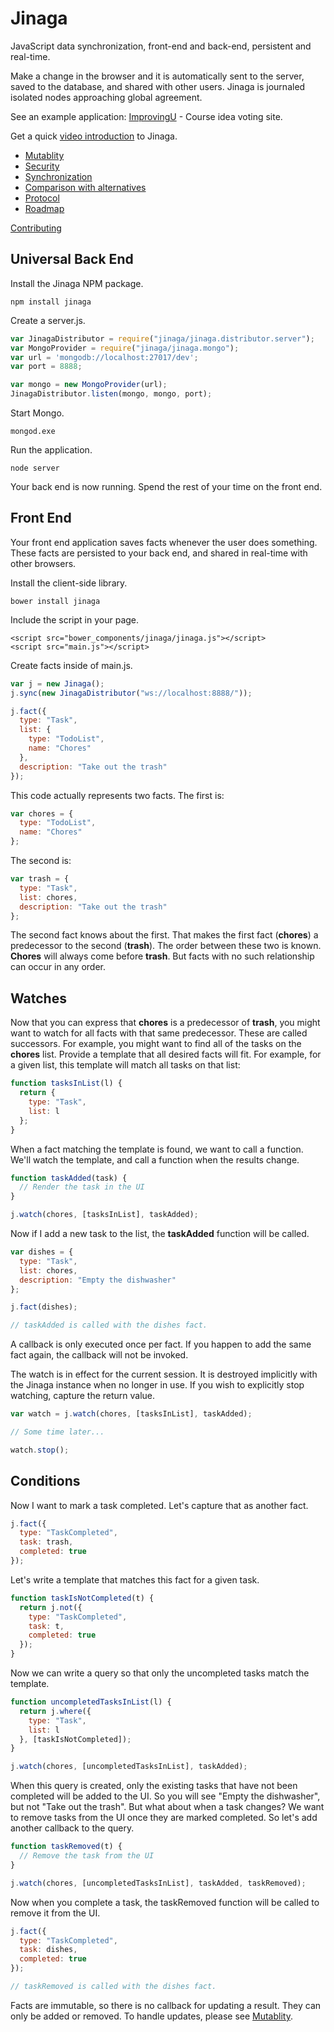 # Jinaga



JavaScript data synchronization, front-end and back-end, persistent and real-time.

Make a change in the browser and it is automatically sent to the server, saved to the database, and shared with other users. Jinaga is journaled isolated nodes approaching global agreement. 

See an example application: [ImprovingU](https://jinagademo.azurewebsites.net) - Course idea voting site.

Get a quick [video introduction](https://vimeo.com/channels/jinaga) to Jinaga.

- [Mutablity](mutability.md)
- [Security](security.md)
- [Synchronization](synchronization.md)
- [Comparison with alternatives](alternatives.md)
- [Protocol](protocol.md)
- [Roadmap](roadmap.md)

[Contributing](contributing.md)

## Universal Back End

Install the Jinaga NPM package.

```
npm install jinaga
```

Create a server.js.

``` JavaScript
var JinagaDistributor = require("jinaga/jinaga.distributor.server");
var MongoProvider = require("jinaga/jinaga.mongo");
var url = 'mongodb://localhost:27017/dev';
var port = 8888;

var mongo = new MongoProvider(url);
JinagaDistributor.listen(mongo, mongo, port);
```

Start Mongo.

```
mongod.exe
```

Run the application.

```
node server
```

Your back end is now running. Spend the rest of your time on the front end.

## Front End

Your front end application saves facts whenever the user does something. These facts are persisted to your back end, and shared in real-time with other browsers.

Install the client-side library.

```
bower install jinaga
```

Include the script in your page.

```
<script src="bower_components/jinaga/jinaga.js"></script>
<script src="main.js"></script>
```

Create facts inside of main.js.

```JavaScript
var j = new Jinaga();
j.sync(new JinagaDistributor("ws://localhost:8888/"));

j.fact({
  type: "Task",
  list: {
    type: "TodoList",
    name: "Chores"
  },
  description: "Take out the trash"
});
```

This code actually represents two facts. The first is:

```JavaScript
var chores = {
  type: "TodoList",
  name: "Chores"
};
```

The second is:

```JavaScript
var trash = {
  type: "Task",
  list: chores,
  description: "Take out the trash"
};
```

The second fact knows about the first. That makes the first fact (**chores**) a predecessor to the second (**trash**). The order between these two is known. **Chores** will always come before **trash**. But facts with no such relationship can occur in any order.

## Watches

Now that you can express that **chores** is a predecessor of **trash**, you might want to watch for all facts with that same predecessor. These are called successors. For example, you might want to find all of the tasks on the **chores** list. Provide a template that all desired facts will fit. For example, for a given list, this template will match all tasks on that list:

```JavaScript
function tasksInList(l) {
  return {
    type: "Task",
    list: l
  };
}
```

When a fact matching the template is found, we want to call a function. We'll watch the template, and call a function when the results change.

```JavaScript
function taskAdded(task) {
  // Render the task in the UI
}

j.watch(chores, [tasksInList], taskAdded);
```

Now if I add a new task to the list, the **taskAdded** function will be called.

```JavaScript
var dishes = {
  type: "Task",
  list: chores,
  description: "Empty the dishwasher"
};

j.fact(dishes);

// taskAdded is called with the dishes fact.
```

A callback is only executed once per fact. If you happen to add the same fact again, the callback will not be invoked.

The watch is in effect for the current session. It is destroyed implicitly with the Jinaga instance when no longer in use. If you wish to explicitly stop watching, capture the return value.

```JavaScript
var watch = j.watch(chores, [tasksInList], taskAdded);

// Some time later...

watch.stop();
``` 

## Conditions

Now I want to mark a task completed. Let's capture that as another fact.

```JavaScript
j.fact({
  type: "TaskCompleted",
  task: trash,
  completed: true
});
```

Let's write a template that matches this fact for a given task.

```JavaScript
function taskIsNotCompleted(t) {
  return j.not({
    type: "TaskCompleted",
    task: t,
    completed: true
  });
}
```

Now we can write a query so that only the uncompleted tasks match the template.

```JavaScript
function uncompletedTasksInList(l) {
  return j.where({
    type: "Task",
    list: l
  }, [taskIsNotCompleted]);
}

j.watch(chores, [uncompletedTasksInList], taskAdded);
```

When this query is created, only the existing tasks that have not been completed will be added to the UI. So you will see "Empty the dishwasher", but not "Take out the trash". But what about when a task changes? We want to remove tasks from the UI once they are marked completed. So let's add another callback to the query.

```JavaScript
function taskRemoved(t) {
  // Remove the task from the UI
}

j.watch(chores, [uncompletedTasksInList], taskAdded, taskRemoved);
```

Now when you complete a task, the taskRemoved function will be called to remove it from the UI.

```JavaScript
j.fact({
  type: "TaskCompleted",
  task: dishes,
  completed: true
});

// taskRemoved is called with the dishes fact.
```

Facts are immutable, so there is no callback for updating a result. They can only be added or removed. To handle updates, please see [Mutablity](https://github.com/michaellperry/jinaga/blob/master/mutability.md).
